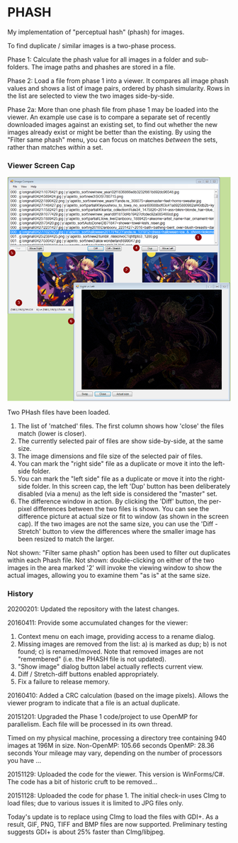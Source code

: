 # PHASH
My implementation of "perceptual hash" (phash) for images.

To find duplicate / similar images is a two-phase process.

Phase 1:
Calculate the phash value for all images in a folder and sub-folders. The image paths and phashes are stored in a file.

Phase 2:
Load a file from phase 1 into a viewer. It compares all image phash values and shows a list of image pairs, ordered by phash simularity.
Rows in the list are selected to view the two images side-by-side.

Phase 2a:
More than one phash file from phase 1 may be loaded into the viewer. An example use case is to compare a separate set of recently
downloaded images against an existing set, to find out whether the new images already exist or might be better than the existing.
By using the "Filter same phash" menu, you can focus on matches _between_ the sets, rather than matches _within_ a set.

### Viewer Screen Cap
![annotated screen cap](Capture_anno.PNG)

Two PHash files have been loaded.
1. The list of 'matched' files. The first column shows how 'close' the files match (lower is closer).
2. The currently selected pair of files are show side-by-side, at the same size.
3. The image dimensions and file size of the selected pair of files.
4. You can mark the "right side" file as a duplicate or move it into the left-side folder.
5. You can mark the "left side" file as a duplicate or move it into the right-side folder. In this screen cap, the left 'Dup' 
button has been deliberately disabled (via a menu) as the left side is considered the "master" set.
6. The difference window in action. By clicking the 'Diff' button, the per-pixel differences between the two files is shown.
You can see the difference picture at actual size or fit to window (as shown in the screen cap). If the two images are not
the same size, you can use the 'Diff - Stretch' button to view the differences where the smaller image has been resized to
match the larger.

Not shown: "Filter same phash" option has been used to filter out duplicates within each Phash file.
Not shown: double-clicking on either of the two images in the area marked '2' will invoke the viewing window to show the
actual images, allowing you to examine them "as is" at the same size.

### History
20200201:
Updated the repository with the latest changes.

20160411:
Provide some accumulated changes for the viewer:
1. Context menu on each image, providing access to a rename dialog.
2. Missing images are removed from the list: a) is marked as dup; b) is not found; c) is renamed/moved. Note that removed images are not "remembered" (i.e. the PHASH file is not updated).
3. "Show image" dialog button label actually reflects current view.
4. Diff / Stretch-diff buttons enabled appropriately.
5. Fix a failure to release memory.

20160410:
Added a CRC calculation (based on the image pixels). Allows the viewer program to indicate that a file is an actual duplicate.

20151201:
Upgraded the Phase 1 code/project to use OpenMP for parallelism. Each file will be processed in its own thread.

Timed on my physical machine, processing a directory tree containing 940 images at 196M in size.
Non-OpenMP: 105.66 seconds
    OpenMP:  28.36 seconds
Your mileage may vary, depending on the number of processors you have ...

20151129:
Uploaded the code for the viewer. This version is WinForms/C#. The code has a bit of historic cruft to be removed...

20151128:
Uploaded the code for phase 1. The initial check-in uses CImg to load files; due to various issues it is limited to JPG files only.

Today's update is to replace using CImg to load the files with GDI+. As a result, GIF, PNG, TIFF and BMP files are now supported. Preliminary testing suggests GDI+ is about 25% faster than CImg/libjpeg.



